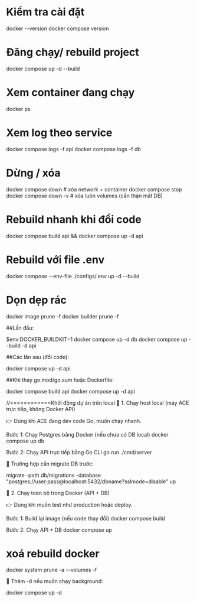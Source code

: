 # Kiểm tra cài đặt
docker --version
docker compose version

# Đăng chạy/ rebuild project
docker compose up -d --build

# Xem container đang chạy
docker ps

# Xem log theo service
docker compose logs -f api
docker compose logs -f db

# Dừng / xóa
docker compose down        # xóa network + container
docker compose stop
docker compose down -v     # xóa luôn volumes (cẩn thận mất DB)

# Rebuild nhanh khi đổi code
docker compose build api && docker compose up -d api

# Rebuild với file .env
docker compose --env-file ./configs/.env up -d --build


# Dọn dẹp rác
docker image prune -f
docker builder prune -f

##Lần đầu:

$env:DOCKER_BUILDKIT=1
docker compose up -d db
docker compose up --build -d api


##Các lần sau (đổi code):

docker compose up -d api


##Khi thay go.mod/go.sum hoặc Dockerfile:

docker compose build api
docker compose up -d api

//============Khởi động dự án trên local
🔹 1. Chạy host local (máy ACE trực tiếp, không Docker API)

👉 Dùng khi ACE đang dev code Go, muốn chạy nhanh.

Bước 1: Chạy Postgres bằng Docker (nếu chưa có DB local)
docker compose up db

Bước 2: Chạy API trực tiếp bằng Go CLI
go run ./cmd/server


📌 Trường hợp cần migrate DB trước:

migrate -path db/migrations -database "postgres://user:pass@localhost:5432/dbname?sslmode=disable" up


🔹 2. Chạy toàn bộ trong Docker (API + DB)

👉 Dùng khi muốn test như production hoặc deploy.

Bước 1: Build lại image (nếu code thay đổi)
docker compose build

Bước 2: Chạy API + DB
docker compose up

# xoá rebuild docker
docker system prune -a --volumes -f


📌 Thêm -d nếu muốn chạy background:

docker compose up -d